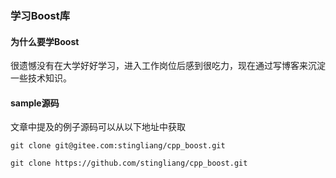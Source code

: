 ### 学习Boost库

#### 为什么要学Boost

很遗憾没有在大学好好学习，进入工作岗位后感到很吃力，现在通过写博客来沉淀一些技术知识。

#### sample源码

文章中提及的例子源码可以从以下地址中获取

```shell
git clone git@gitee.com:stingliang/cpp_boost.git
```

```shell
git clone https://github.com/stingliang/cpp_boost.git
```

